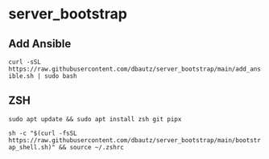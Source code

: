 # server_bootstrap

## Add Ansible
`curl -sSL https://raw.githubusercontent.com/dbautz/server_bootstrap/main/add_ansible.sh | sudo bash`


## ZSH
`sudo apt update && sudo apt install zsh git pipx`

`sh -c "$(curl -fsSL https://raw.githubusercontent.com/dbautz/server_bootstrap/main/bootstrap_shell.sh)" && source ~/.zshrc`
